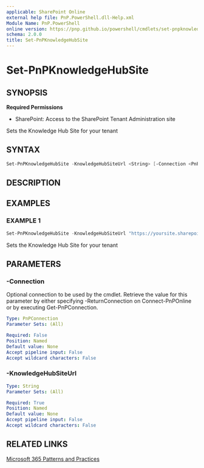 ```yaml
---
applicable: SharePoint Online
external help file: PnP.PowerShell.dll-Help.xml
Module Name: PnP.PowerShell
online version: https://pnp.github.io/powershell/cmdlets/set-pnpknowledgehubsite
schema: 2.0.0
title: Set-PnPKnowledgeHubSite
---
```


# Set-PnPKnowledgeHubSite

## SYNOPSIS

**Required Permissions**

* SharePoint: Access to the SharePoint Tenant Administration site

Sets the Knowledge Hub Site for your tenant

## SYNTAX

```powershell
Set-PnPKnowledgeHubSite -KnowledgeHubSiteUrl <String> [-Connection <PnPConnection>] [<CommonParameters>]
```

## DESCRIPTION

## EXAMPLES

### EXAMPLE 1
```powershell
Set-PnPKnowledgeHubSite -KnowledgeHubSiteUrl "https://yoursite.sharepoint.com/sites/knowledge"
```

Sets the Knowledge Hub Site for your tenant

## PARAMETERS

### -Connection
Optional connection to be used by the cmdlet. Retrieve the value for this parameter by either specifying -ReturnConnection on Connect-PnPOnline or by executing Get-PnPConnection.

```yaml
Type: PnPConnection
Parameter Sets: (All)

Required: False
Position: Named
Default value: None
Accept pipeline input: False
Accept wildcard characters: False
```

### -KnowledgeHubSiteUrl

```yaml
Type: String
Parameter Sets: (All)

Required: True
Position: Named
Default value: None
Accept pipeline input: False
Accept wildcard characters: False
```

## RELATED LINKS

[Microsoft 365 Patterns and Practices](https://aka.ms/m365pnp)
